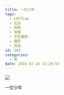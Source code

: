 ```yaml
---
title: 一位少年
tags:
  - LOFTCam
  - 北京
  - 地铁
  - 帝都
  - 手机摄影
  - 摄影
  - 自拍
id: 304
categories:
  - 常
date: 2016-02-26 15:29:53
---
```


![](http://imglf2.nosdn.127.net/img/QzVXaFExZFF5dVIrbWZ6aEFTZlNPV2dpQWRydEhna1Foem00S2s3UmdLRndzaGMzdTFMUVB3PT0.jpg?imageView&amp;thumbnail=1680x0&amp;quality=96&amp;stripmeta=0&amp;type=jpg)

一位少年